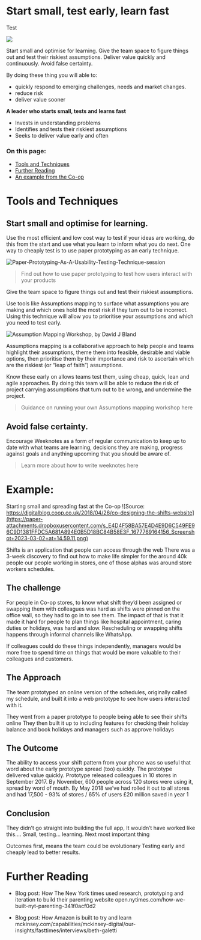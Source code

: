 # Start small, test early, learn fast

<div class="purple">
    Test
</div>

![](https://paper-attachments.dropboxusercontent.com/s_E4D4F58BA57E4D4E9D6C549FE96C9D1381FFDC5A681A894E0B5D18BC84B58E3F_1677771409843_learn.png)


Start small and optimise for learning.  Give the team space to figure things out and test their riskiest assumptions. Deliver value quickly and continuously. Avoid false certainty.

By doing these thing you will able to:
- quickly respond to emerging challenges, needs and market changes.  
- reduce risk
- deliver value sooner

**A leader who starts small, tests and learns fast**
- Invests in understanding problems
- Identifies and tests their riskiest assumptions
- Seeks to deliver value early and often

### On this page:

- [Tools and Techniques](#tools-and-techniques)
- [Further Reading](#further-reading)
- [An example from the Co-op](#example)

# Tools and Techniques
## Start small and optimise for learning.  
Use the most efficient and low cost way to test if your ideas are working, do this from the start and use what you learn to inform what you do next. One way to cheaply test is to use paper prototyping as an early technique.

![Paper-Prototyping-As-A-Usability-Testing-Technique-session](https://usabilitygeek.com/wp-content/uploads/2012/08/Paper-Prototyping-As-A-Usability-Testing-Technique-session.jpg)

> Find out how to use paper prototyping to test how users interact with your products 

Give the team space to figure things out and test their riskiest assumptions.

Use tools like Assumptions mapping to surface what assumptions you are making and which ones hold the most risk if they turn out to be incorrect. Using this technique will allow you to prioritise your assumptions and which you need to test early.

![Assumption Mapping Workshop, by David J Bland](https://paper-attachments.dropboxusercontent.com/s_E4D4F58BA57E4D4E9D6C549FE96C9D1381FFDC5A681A894E0B5D18BC84B58E3F_1677769192759_Screenshot+2023-03-02+at+14.59.38.png)

Assumptions mapping is a collaborative approach to help people and teams highlight their assumptions, theme them into feasible, desirable and viable options, then prioritise them by their importance and risk to ascertain which are the riskiest (or “leap of faith”) assumptions.

Know these early on allows teams test them, using cheap, quick, lean and agile approaches. By doing this team will be able to reduce the risk of project carrying assumptions that turn out to be wrong, and undermine the project.

> Guidance on running your own Assumptions mapping workshop here 

## Avoid false certainty.
Encourage Weeknotes as a form of regular communication to keep up to date with what teams are learning, decisions they are making, progress against goals and anything upcoming that you should be aware of.

> Learn more about how to write weeknotes here 

# Example: 
Starting small and spreading fast at the Co-op
![Source: https://digitalblog.coop.co.uk/2018/04/26/co-designing-the-shifts-website](https://paper-attachments.dropboxusercontent.com/s_E4D4F58BA57E4D4E9D6C549FE96C9D1381FFDC5A681A894E0B5D18BC84B58E3F_1677769164156_Screenshot+2023-03-02+at+14.59.11.png)

Shifts is an application that people can access through the web
There was a 3-week discovery to find out how to make life simpler for the around 40k people our people working in stores, one of those alphas was around store workers schedules.

## The challenge
For people in Co-op stores, to know what shift they’d been assigned or swapping them with colleagues was hard as shifts were pinned on the office wall, so they had to go in to see them.
The impact of that is that it made it hard for people to plan things like hospital appointment, caring duties or holidays, was hard and slow. 
Rescheduling or swapping shifts happens through informal channels like WhatsApp.

If colleagues could do these things independently, managers would be more free to spend time on things that would be more valuable to their colleagues and customers.


## The Approach
The team prototyped an online version of the schedules, originally called my schedule, and built it into a web prototype to see how users interacted with it.

They went from a paper prototype to people being able to see their shifts online
They then built it up to including features for checking their holiday balance and book holidays and managers such as approve holidays

## The Outcome
The ability to access your shift pattern from your phone was so useful that word about the early prototype spread (too) quickly. The prototype delivered value quickly.
Prototype released colleagues in 10 stores in September 2017. 
By November, 600 people across 120 stores were using it, spread by word of mouth.
By May 2018 we’ve had rolled it out to all stores and had 17,500 - 93% of stores / 65% of users 
£20 million saved in year 1


## Conclusion
They didn’t go straight into building the full app, It wouldn’t have worked like this…. Small, testing… learning.  Next most important thing

Outcomes first, means the team could be evolutionary
Testing early and cheaply lead to better results.


# Further Reading

- Blog post: How The New York times used research, prototyping and iteration to build their parenting website open.nytimes.com/how-we-built-nyt-parenting-341f0acf0d2

- Blog post: How Amazon is built to try and learn mckinsey.com/capabilities/mckinsey-digital/our-insights/fasttimes/interviews/beth-galetti  

